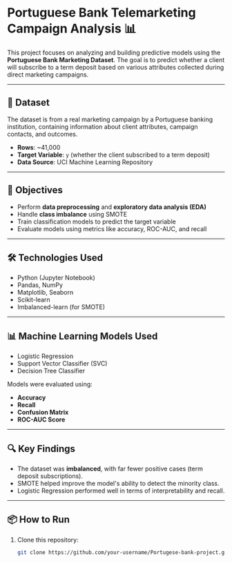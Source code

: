 # Portuguese Bank Telemarketing Campaign Analysis 📊

This project focuses on analyzing and building predictive models using the **Portuguese Bank Marketing Dataset**. The goal is to predict whether a client will subscribe to a term deposit based on various attributes collected during direct marketing campaigns.

---

## 📁 Dataset

The dataset is from a real marketing campaign by a Portuguese banking institution, containing information about client attributes, campaign contacts, and outcomes.

- **Rows**: ~41,000
- **Target Variable**: `y` (whether the client subscribed to a term deposit)
- **Data Source**: UCI Machine Learning Repository

---

## 📌 Objectives

- Perform **data preprocessing** and **exploratory data analysis (EDA)**
- Handle **class imbalance** using SMOTE
- Train classification models to predict the target variable
- Evaluate models using metrics like accuracy, ROC-AUC, and recall

---

## 🛠️ Technologies Used

- Python (Jupyter Notebook)
- Pandas, NumPy
- Matplotlib, Seaborn
- Scikit-learn
- Imbalanced-learn (for SMOTE)

---

## 📊 Machine Learning Models Used

- Logistic Regression
- Support Vector Classifier (SVC)
- Decision Tree Classifier

Models were evaluated using:
- **Accuracy**
- **Recall**
- **Confusion Matrix**
- **ROC-AUC Score**

---

## 🔍 Key Findings

- The dataset was **imbalanced**, with far fewer positive cases (term deposit subscriptions).
- SMOTE helped improve the model's ability to detect the minority class.
- Logistic Regression performed well in terms of interpretability and recall.

---

## 📦 How to Run

1. Clone this repository:
   ```bash
   git clone https://github.com/your-username/Portugese-bank-project.git
